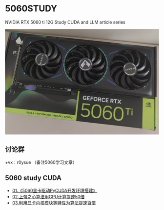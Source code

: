 # 5060STUDY
NVIDIA RTX 5060 ti 12G Study CUDA and LLM article series

![](5060StudyCUDA/01/pic/01.png)

## 讨论群

+vx：r0ysue （备注5060学习文章）

## 5060 study CUDA

- [01.《5060显卡驱动PyCUDA开发环境搭建》](5060StudyCUDA/01/)
- [02.上帝之心算法用GPU计算提速50倍](5060StudyCUDA/02/)
- [03.利用显卡内核模块等特性为算法提速百倍](5060StudyCUDA/03/)